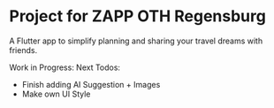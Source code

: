 # Project for ZAPP OTH Regensburg

A Flutter app to simplify planning and sharing your travel dreams with friends.

Work in Progress:
Next Todos:
- Finish adding AI Suggestion + Images
- Make own UI Style
  
